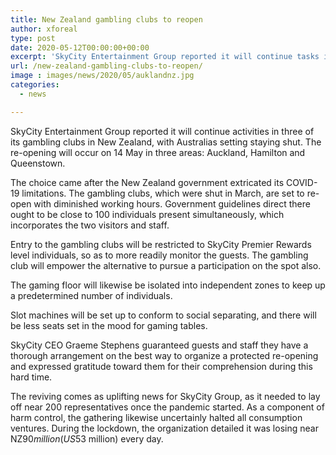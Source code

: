 ```yaml
---
title: New Zealand gambling clubs to reopen
author: xforeal 
type: post
date: 2020-05-12T00:00:00+00:00
excerpt: 'SkyCity Entertainment Group reported it will continue tasks in three of its gambling clubs in New Zealand, with Australias scene remaining closed '
url: /new-zealand-gambling-clubs-to-reopen/
image : images/news/2020/05/auklandnz.jpg
categories:
  - news

---
```

SkyCity Entertainment Group reported it will continue activities in three of its gambling clubs in New Zealand, with Australias setting staying shut. The re-opening will occur on 14 May in three areas: Auckland, Hamilton and Queenstown. 

The choice came after the New Zealand government extricated its COVID-19 limitations. The gambling clubs, which were shut in March, are set to re-open with diminished working hours. Government guidelines direct there ought to be close to 100 individuals present simultaneously, which incorporates the two visitors and staff. 

Entry to the gambling clubs will be restricted to SkyCity Premier Rewards level individuals, so as to more readily monitor the guests. The gambling club will empower the alternative to pursue a participation on the spot also. 

The gaming floor will likewise be isolated into independent zones to keep up a predetermined number of individuals. 

Slot machines will be set up to conform to social separating, and there will be less seats set in the mood for gaming tables. 

SkyCity CEO Graeme Stephens guaranteed guests and staff they have a thorough arrangement on the best way to organize a protected re-opening and expressed gratitude toward them for their comprehension during this hard time. 

The reviving comes as uplifting news for SkyCity Group, as it needed to lay off near 200 representatives once the pandemic started. As a component of harm control, the gathering likewise uncertainly halted all consumption ventures. During the lockdown, the organization detailed it was losing near NZ$90 million (US$53 million) every day.